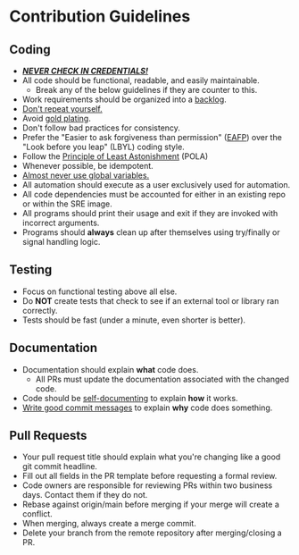 # Contribution Guidelines

## Coding

* <ins>**_NEVER CHECK IN CREDENTIALS!_**</ins>
* All code should be functional, readable, and easily maintainable.
   * Break any of the below guidelines if they are counter to this.
* Work requirements should be organized into a [backlog](/backlog).
* [Don't repeat yourself.](https://zapier.com/blog/dont-repeat-yourself/)
* Avoid [gold plating](https://en.wikipedia.org/wiki/Gold_plating_(project_management)).
* Don't follow bad practices for consistency.
* Prefer the "Easier to ask forgiveness than permission" ([EAFP](https://betterprogramming.pub/in-python-dont-look-before-you-leap-cff250881930)) over the "Look before you leap" (LBYL) coding style.
* Follow the [Principle of Least Astonishment](https://en.wikipedia.org/wiki/Principle_of_least_astonishment) (POLA)
* Whenever possible, be idempotent.
* [Almost never use global variables.](http://wiki.c2.com/?GlobalVariablesAreBad)
* All automation should execute as a user exclusively used for automation.
* All code dependencies must be accounted for either in an existing repo or within the SRE image.
* All programs should print their usage and exit if they are invoked with incorrect arguments.
* Programs should **always** clean up after themselves using try/finally or signal handling logic.

## Testing

* Focus on functional testing above all else.
* Do **NOT** create tests that check to see if an external tool or library ran correctly.
* Tests should be fast (under a minute, even shorter is better).

## Documentation

* Documentation should explain **what** code does.
   * All PRs must update the documentation associated with the changed code.
* Code should be [self-documenting](https://itnext.io/tips-for-writing-self-documenting-code-e54a15e9de2) to explain **how** it works.
* [Write good commit messages](https://chris.beams.io/posts/git-commit/) to explain **why** code does something.

## Pull Requests

* Your pull request title should explain what you're changing like a good git commit headline.
* Fill out all fields in the PR template before requesting a formal review.
* Code owners are responsible for reviewing PRs within two business days. Contact them if they do not.
* Rebase against origin/main before merging if your merge will create a conflict.
* When merging, always create a merge commit.
* Delete your branch from the remote repository after merging/closing a PR.